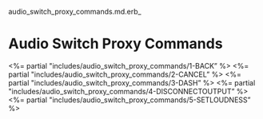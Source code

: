 audio\_switch\_proxy\_commands.md.erb\_

# Audio Switch Proxy Commands

\<%= partial "includes/audio\_switch\_proxy\_commands/1-BACK” %\>
\<%= partial "includes/audio\_switch\_proxy\_commands/2-CANCEL” %\>
\<%= partial "includes/audio\_switch\_proxy\_commands/3-DASH” %\>
\<%= partial "includes/audio\_switch\_proxy\_commands/4-DISCONNECTOUTPUT” %\>
\<%= partial "includes/audio\_switch\_proxy\_commands/5-SETLOUDNESS” %\>
